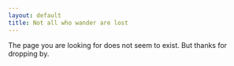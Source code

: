 ```yaml
---
layout: default
title: Not all who wander are lost
---
```


The page you are looking for does not seem to exist. 
But thanks for dropping by.